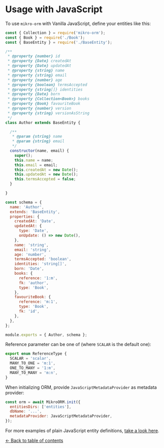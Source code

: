 ---
---

# Usage with JavaScript

To use `mikro-orm` with Vanilla JavaScript, define your entities like this:

```javascript
const { Collection } = require('mikro-orm');
const { Book } = require('./Book');
const { BaseEntity } = require('./BaseEntity');

/**
 * @property {number} id
 * @property {Date} createdAt
 * @property {Date} updatedAt
 * @property {string} name
 * @property {string} email
 * @property {number} age
 * @property {boolean} termsAccepted
 * @property {string[]} identities
 * @property {Date} born
 * @property {Collection<Book>} books
 * @property {Book} favouriteBook
 * @property {number} version
 * @property {string} versionAsString
 */
class Author extends BaseEntity {

  /**
   * @param {string} name
   * @param {string} email
   */
  constructor(name, email) {
    super();
    this.name = name;
    this.email = email;
    this.createdAt = new Date();
    this.updatedAt = new Date();
    this.termsAccepted = false;
  }

}

const schema = {
  name: 'Author',
  extends: 'BaseEntity',
  properties: {
    createdAt: 'Date',
    updatedAt: {
      type: 'Date',
      onUpdate: () => new Date(),
    },
    name: 'string',
    email: 'string',
    age: 'number',
    termsAccepted: 'boolean',
    identities: 'string[]',
    born: 'Date',
    books: {
      reference: '1:m',
      fk: 'author',
      type: 'Book',
    },
    favouriteBook: {
      reference: 'm:1',
      type: 'Book',
      fk: 'id',
    },
  },
};

module.exports = { Author, schema };
```

Reference parameter can be one of (where `SCALAR` is the default one):

```typescript
export enum ReferenceType {
  SCALAR = 'scalar',
  MANY_TO_ONE = 'm:1',
  ONE_TO_MANY = '1:m',
  MANY_TO_MANY = 'm:n',
}
```

When initializing ORM, provide `JavaScriptMetadataProvider` as metadata provider:

```javascript
const orm = await MikroORM.init({
  entitiesDirs: ['entities'],
  dbName: '...',
  metadataProvider: JavaScriptMetadataProvider,
});
```

For more examples of plain JavaScript entity definitions,
[take a look here](https://github.com/B4nan/mikro-orm/blob/master/tests/entities-js). 

[&larr; Back to table of contents](index.md#table-of-contents)
